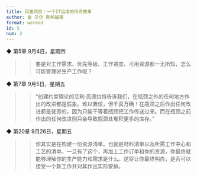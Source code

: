 ```yaml
---
title: 凤凰项目：一个IT运维的传奇故事
author: 金 贝尔 斯帕福德
format: weread
id: 5
num: 3
---
```


◆ 第5章 9月4日，星期四

>> 要是对工作需求、优先等级、工作进度、可用资源都一无所知，怎么可能管理好生产工作呢？


◆ 第7章 9月5日，星期五

>> “创建约束理论的艾利·高德拉特告诉我们，在瓶颈之外的任何地方作出的改进都是假象。难以置信，但千真万确！在瓶颈之后作出任何改进都是徒劳的，因为只能干等着瓶颈把工作传送过来。而在瓶颈之前作出的任何改进则只会导致瓶颈处堆积更多的库存。”


◆ 第20章 9月26日，星期五

>> 你其实是在构建一份资源清单。也就是材料清单以及所需工作中心和工艺的清单。一旦有了这个，再加上工作订单和你的资源，你最终就能够理解你的生产能力和需求是什么。这将让你最终明白，是否可以接受一个新工作并对其作出实际安排。


